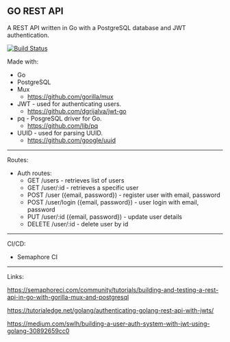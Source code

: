 ## GO REST API

A REST API written in Go with a PostgreSQL database and JWT authentication.

[![Build Status](https://ebcp-dev.semaphoreci.com/badges/gorest-api/branches/master.svg)](https://ebcp-dev.semaphoreci.com/projects/gorest-api)

Made with:

- Go
- PostgreSQL
- Mux
  - https://github.com/gorilla/mux
- JWT - used for authenticating users.
  - https://github.com/dgrijalva/jwt-go
- pq - PosgreSQL driver for Go.
  - https://github.com/lib/pq
- UUID - used for parsing UUID.
  - https://github.com/google/uuid

---

Routes:

- Auth routes:
  - GET /users - retrieves list of users
  - GET /user/:id - retrieves a specific user
  - POST /user ({email, password}) - register user with email, password
  - POST /user/login ({email, password}) - user login with email, password
  - PUT /user/:id ({email, password}) - update user details
  - DELETE /user/:id - delete user by id

---

CI/CD:

- Semaphore CI

---

Links:

https://semaphoreci.com/community/tutorials/building-and-testing-a-rest-api-in-go-with-gorilla-mux-and-postgresql

https://tutorialedge.net/golang/authenticating-golang-rest-api-with-jwts/

https://medium.com/swlh/building-a-user-auth-system-with-jwt-using-golang-30892659cc0
